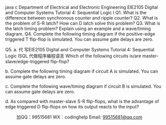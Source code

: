 java c
Department of Electrical and Electronic Engineering 
EIE2105 Digital and Computer Systems 
Tutorial 4: Sequential Logic I
Q1.    What is the difference between synchronous   counter   and ripple   counter?
Q2.    What is the problem of S-R latch? How can D latch   solve   this problem?
Q3.    What is the latch timing problem? Explain using   an   example and   a   wave/timing   diagram.
Q4.    Complete the following timing diagram if   the positive-edge triggered T flip-flop is   simulated. You can assume gate   delays   are zero.

Q5.       a.      代 写EIE2105 Digital and Computer Systems Tutorial 4: Sequential Logic ISQL
代做程序编程语言    Which of   the following circuits   is/are   master-slave/edge-triggered   flip-flop?

b.             Complete the following timing diagram if   circuit   A   is simulated.   You can assume gate   delays are   zero.  

c.             Complete the following wave/timing diagram if   circuit B is simulated.   You can   assume gate delays   are   zero.

d.             As compared with master-slave S-R flip-flops, what is the advantage of edge   triggered D flip-flops on how its output reacts to the   input?



         
加QQ：99515681  WX：codinghelp  Email: 99515681@qq.com
